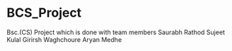 # BCS_Project
Bsc.(CS) Project which is done with team members 
Saurabh Rathod
Sujeet Kulal
Girirsh Waghchoure
Aryan Medhe

